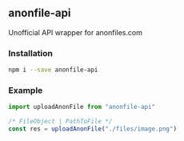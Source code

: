 ## anonfile-api
Unofficial API wrapper for anonfiles.com

### Installation
```bash
npm i --save anonfile-api
```

### Example
```javascript
import uploadAnonFile from "anonfile-api"

/* FileObject | PathToFile */
const res = uploadAnonFile("./files/image.png")
```